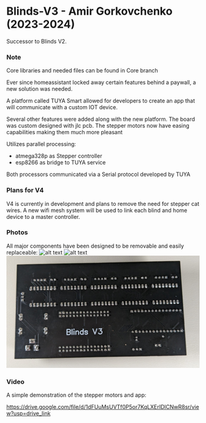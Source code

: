 # Blinds-V3 - Amir Gorkovchenko (2023-2024)
Successor to Blinds V2.

### Note
Core libraries and needed files can be found in Core branch

Ever since homeassistant locked away certain features behind a paywall, a new solution was needed.

A platform called TUYA Smart allowed for developers to create an app that will communicate with a custom IOT device.

Several other features were added along with the new platform. The board was custom designed with jlc pcb.
The stepper motors now have easing capabilities making them much more pleasant

Utilizes parallel processing:
 - atmega328p as Stepper controller
 - esp8266 as bridge to TUYA service

Both processors communicated via a Serial protocol developed by TUYA

### Plans for V4
V4 is currently in development and plans to remove the need for stepper cat wires. A new wifi mesh system will be used to link each blind and home device to a master controller.

### Photos
All major components have been designed to be removable and easily replaceable:
![alt text](image.png)
![alt text](image-1.png)
![alt text](image-2.png)

### Video
A simple demonstration of the stepper motors and app:

https://drive.google.com/file/d/1dFUuMsUVTf0P5or7KqLXErIDlCNwR8sr/view?usp=drive_link